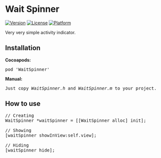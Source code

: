 # Wait Spinner

[![Version](https://img.shields.io/cocoapods/v/WaitSpinner.svg?style=flat)](http://cocoadocs.org/docsets/WaitSpinner)
[![License](https://img.shields.io/cocoapods/l/WaitSpinner.svg?style=flat)](http://cocoadocs.org/docsets/WaitSpinner)
[![Platform](https://img.shields.io/cocoapods/p/WaitSpinner.svg?style=flat)](http://cocoadocs.org/docsets/WaitSpinner)

Very very simple activity indicator.

## Installation

<b>Cocoapods:</b>

<pre>
pod 'WaitSpinner'
</pre>

<b>Manual:</b>

<pre>
Just copy <i>WaitSpinner.h</i> and <i>WaitSpinner.m</i> to your project.
</pre>

## How to use
<pre>
// Creating
WaitSpinner *waitSpinner = [[WaitSpinner alloc] init];

// Showing
[waitSpinner showInView:self.view];

// Hiding
[waitSpinner hide];
</pre>
